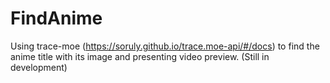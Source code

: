 # FindAnime 

Using trace-moe (https://soruly.github.io/trace.moe-api/#/docs) to find the anime title with its image and presenting video preview. 
(Still in development)
